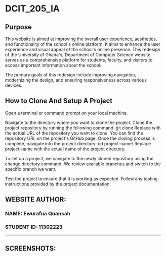 # DCIT_205_IA

<h2>Purpose</h2>
<p>This website is aimed at improving the overall user experience, aesthetics, and functionality of the school's online platform. It aims to enhance the user experience and visual appeal of the school's online presence. This redesign of the University of Ghana's, Department of Computer Science website serves as a comprehensive platform for students, faculty, and visitors to access important information about the school.</p>
<p>The primary goals of this redesign include improving navigation, modernizing the design, and ensuring responsiveness across various devices.</p>

<h2>How to Clone And Setup A Project </h2>
<p>Open a terminal or command prompt on your local machine.</p>
Navigate to the directory where you want to clone the project.
Clone the project repository by running the following command:
     git clone <repository_url>
      Replace <repository_url> with the actual URL of the repository you want to clone. You can find the repository URL on the project's GitHub page.
Once the cloning process is complete, navigate into the project directory:
     cd project-name/
      Replace project-name with the actual name of the project directory.
<p>To set up a project, we navigate to the newly cloned repository using the change directory command. We review available branches and switch to the specific branch we want.</p>
Test the project to ensure that it is working as expected. Follow any testing instructions provided by the project documentation.</p>
</p>

<h2>WEBSITE AUTHOR:</h2>
<h3>NAME: Ewurafua Quansah</h3>
<h3>STUDENT ID: 11302223</h3>

----------------------------------------------

<h2>SCREENSHOTS:</h2>





